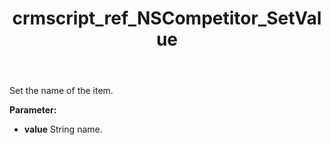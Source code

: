 ﻿---
title: crmscript_ref_NSCompetitor_SetValue
description: NSCompetitor.SetValue(String value)
intellisense: NSCompetitor.SetValue
keywords: NSCompetitor, SetValue
so.topic: reference
---

Set the name of the item.

**Parameter:** 
 - **value** String name.

